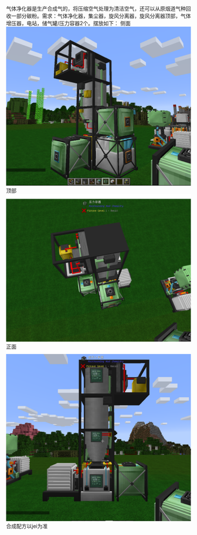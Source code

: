 气体净化器是生产合成气的，将压缩空气处理为清洁空气，还可以从原烟道气种回收一部分碳粉。需求：气体净化器，集尘器，旋风分离器，旋风分离器顶部，气体增压器，电站，储气罐/压力容器2个。摆放如下：
侧面
![Example](侧面.png)
顶部
![Example](顶部.png)
正面
![Example](正面.png)
合成配方以jei为准
